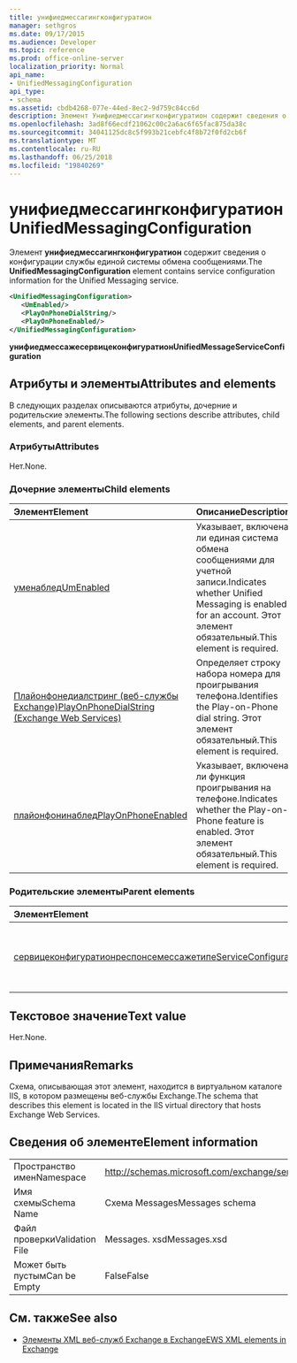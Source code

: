 ```yaml
---
title: унифиедмессагингконфигуратион
manager: sethgros
ms.date: 09/17/2015
ms.audience: Developer
ms.topic: reference
ms.prod: office-online-server
localization_priority: Normal
api_name:
- UnifiedMessagingConfiguration
api_type:
- schema
ms.assetid: cbdb4268-077e-44ed-8ec2-9d759c84cc6d
description: Элемент Унифиедмессагингконфигуратион содержит сведения о конфигурации службы единой системы обмена сообщениями.
ms.openlocfilehash: 3ad8f66ecdf21062c00c2a6ac6f65fac875da38c
ms.sourcegitcommit: 34041125dc8c5f993b21cebfc4f8b72f0fd2cb6f
ms.translationtype: MT
ms.contentlocale: ru-RU
ms.lasthandoff: 06/25/2018
ms.locfileid: "19840269"
---
```

# <a name="unifiedmessagingconfiguration"></a><span data-ttu-id="ece5d-103">унифиедмессагингконфигуратион</span><span class="sxs-lookup"><span data-stu-id="ece5d-103">UnifiedMessagingConfiguration</span></span>

<span data-ttu-id="ece5d-104">Элемент **унифиедмессагингконфигуратион** содержит сведения о конфигурации службы единой системы обмена сообщениями.</span><span class="sxs-lookup"><span data-stu-id="ece5d-104">The **UnifiedMessagingConfiguration** element contains service configuration information for the Unified Messaging service.</span></span> 
  
```XML
<UnifiedMessagingConfiguration>
   <UmEnabled/>
   <PlayOnPhoneDialString/>
   <PlayOnPhoneEnabled/>
</UnifiedMessagingConfiguration>
```

 <span data-ttu-id="ece5d-105">**унифиедмессажесервицеконфигуратион**</span><span class="sxs-lookup"><span data-stu-id="ece5d-105">**UnifiedMessageServiceConfiguration**</span></span>
## <a name="attributes-and-elements"></a><span data-ttu-id="ece5d-106">Атрибуты и элементы</span><span class="sxs-lookup"><span data-stu-id="ece5d-106">Attributes and elements</span></span>

<span data-ttu-id="ece5d-107">В следующих разделах описываются атрибуты, дочерние и родительские элементы.</span><span class="sxs-lookup"><span data-stu-id="ece5d-107">The following sections describe attributes, child elements, and parent elements.</span></span>
  
### <a name="attributes"></a><span data-ttu-id="ece5d-108">Атрибуты</span><span class="sxs-lookup"><span data-stu-id="ece5d-108">Attributes</span></span>

<span data-ttu-id="ece5d-109">Нет.</span><span class="sxs-lookup"><span data-stu-id="ece5d-109">None.</span></span>
  
### <a name="child-elements"></a><span data-ttu-id="ece5d-110">Дочерние элементы</span><span class="sxs-lookup"><span data-stu-id="ece5d-110">Child elements</span></span>

|<span data-ttu-id="ece5d-111">**Элемент**</span><span class="sxs-lookup"><span data-stu-id="ece5d-111">**Element**</span></span>|<span data-ttu-id="ece5d-112">**Описание**</span><span class="sxs-lookup"><span data-stu-id="ece5d-112">**Description**</span></span>|
|:-----|:-----|
|[<span data-ttu-id="ece5d-113">уменаблед</span><span class="sxs-lookup"><span data-stu-id="ece5d-113">UmEnabled</span></span>](umenabled.md) <br/> |<span data-ttu-id="ece5d-114">Указывает, включена ли единая система обмена сообщениями для учетной записи.</span><span class="sxs-lookup"><span data-stu-id="ece5d-114">Indicates whether Unified Messaging is enabled for an account.</span></span> <span data-ttu-id="ece5d-115">Этот элемент обязательный.</span><span class="sxs-lookup"><span data-stu-id="ece5d-115">This element is required.</span></span>  <br/> |
|[<span data-ttu-id="ece5d-116">Плайонфонедиалстринг (веб-службы Exchange)</span><span class="sxs-lookup"><span data-stu-id="ece5d-116">PlayOnPhoneDialString (Exchange Web Services)</span></span>](playonphonedialstring-exchange-web-services.md) <br/> |<span data-ttu-id="ece5d-117">Определяет строку набора номера для проигрывания телефона.</span><span class="sxs-lookup"><span data-stu-id="ece5d-117">Identifies the Play-on-Phone dial string.</span></span> <span data-ttu-id="ece5d-118">Этот элемент обязательный.</span><span class="sxs-lookup"><span data-stu-id="ece5d-118">This element is required.</span></span>  <br/> |
|[<span data-ttu-id="ece5d-119">плайонфонинаблед</span><span class="sxs-lookup"><span data-stu-id="ece5d-119">PlayOnPhoneEnabled</span></span>](playonphoneenabled.md) <br/> |<span data-ttu-id="ece5d-120">Указывает, включена ли функция проигрывания на телефоне.</span><span class="sxs-lookup"><span data-stu-id="ece5d-120">Indicates whether the Play-on-Phone feature is enabled.</span></span> <span data-ttu-id="ece5d-121">Этот элемент обязательный.</span><span class="sxs-lookup"><span data-stu-id="ece5d-121">This element is required.</span></span>  <br/> |
   
### <a name="parent-elements"></a><span data-ttu-id="ece5d-122">Родительские элементы</span><span class="sxs-lookup"><span data-stu-id="ece5d-122">Parent elements</span></span>

|<span data-ttu-id="ece5d-123">**Элемент**</span><span class="sxs-lookup"><span data-stu-id="ece5d-123">**Element**</span></span>|<span data-ttu-id="ece5d-124">**Описание**</span><span class="sxs-lookup"><span data-stu-id="ece5d-124">**Description**</span></span>|
|:-----|:-----|
|[<span data-ttu-id="ece5d-125">сервицеконфигуратионреспонсемессажетипе</span><span class="sxs-lookup"><span data-stu-id="ece5d-125">ServiceConfigurationResponseMessageType</span></span>](serviceconfigurationresponsemessagetype.md) <br/> |<span data-ttu-id="ece5d-126">Содержит параметры конфигурации службы.</span><span class="sxs-lookup"><span data-stu-id="ece5d-126">Contains service configuration settings.</span></span>  <br/> |
   
## <a name="text-value"></a><span data-ttu-id="ece5d-127">Текстовое значение</span><span class="sxs-lookup"><span data-stu-id="ece5d-127">Text value</span></span>

<span data-ttu-id="ece5d-128">Нет.</span><span class="sxs-lookup"><span data-stu-id="ece5d-128">None.</span></span>
  
## <a name="remarks"></a><span data-ttu-id="ece5d-129">Примечания</span><span class="sxs-lookup"><span data-stu-id="ece5d-129">Remarks</span></span>

<span data-ttu-id="ece5d-130">Схема, описывающая этот элемент, находится в виртуальном каталоге IIS, в котором размещены веб-службы Exchange.</span><span class="sxs-lookup"><span data-stu-id="ece5d-130">The schema that describes this element is located in the IIS virtual directory that hosts Exchange Web Services.</span></span>
  
## <a name="element-information"></a><span data-ttu-id="ece5d-131">Сведения об элементе</span><span class="sxs-lookup"><span data-stu-id="ece5d-131">Element information</span></span>

|||
|:-----|:-----|
|<span data-ttu-id="ece5d-132">Пространство имен</span><span class="sxs-lookup"><span data-stu-id="ece5d-132">Namespace</span></span>  <br/> |http://schemas.microsoft.com/exchange/services/2006/messages  <br/> |
|<span data-ttu-id="ece5d-133">Имя схемы</span><span class="sxs-lookup"><span data-stu-id="ece5d-133">Schema Name</span></span>  <br/> |<span data-ttu-id="ece5d-134">Схема Messages</span><span class="sxs-lookup"><span data-stu-id="ece5d-134">Messages schema</span></span>  <br/> |
|<span data-ttu-id="ece5d-135">Файл проверки</span><span class="sxs-lookup"><span data-stu-id="ece5d-135">Validation File</span></span>  <br/> |<span data-ttu-id="ece5d-136">Messages. xsd</span><span class="sxs-lookup"><span data-stu-id="ece5d-136">Messages.xsd</span></span>  <br/> |
|<span data-ttu-id="ece5d-137">Может быть пустым</span><span class="sxs-lookup"><span data-stu-id="ece5d-137">Can be Empty</span></span>  <br/> |<span data-ttu-id="ece5d-138">False</span><span class="sxs-lookup"><span data-stu-id="ece5d-138">False</span></span>  <br/> |
   
## <a name="see-also"></a><span data-ttu-id="ece5d-139">См. также</span><span class="sxs-lookup"><span data-stu-id="ece5d-139">See also</span></span>



- [<span data-ttu-id="ece5d-140">Элементы XML веб-служб Exchange в Exchange</span><span class="sxs-lookup"><span data-stu-id="ece5d-140">EWS XML elements in Exchange</span></span>](ews-xml-elements-in-exchange.md)

